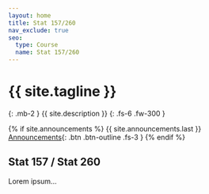 ```yaml
---
layout: home
title: Stat 157/260
nav_exclude: true
seo:
  type: Course
  name: Stat 157/260
---
```


# {{ site.tagline }}
{: .mb-2 }
{{ site.description }}
{: .fs-6 .fw-300 }

{% if site.announcements %}
{{ site.announcements.last }}
[Announcements](announcements.md){: .btn .btn-outline .fs-3 }
{% endif %}

## Stat 157 / Stat 260

Lorem ipsum...